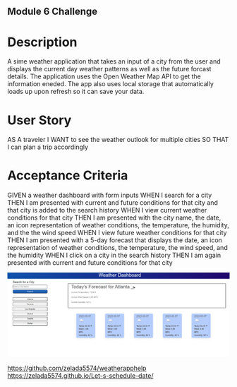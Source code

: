 ## Module 6 Challenge

# Description
A sime weather application that takes an input of a city from the user and displays the current day weather patterns as well as the future forcast details. The application uses the Open Weather Map API to get the information eneded. The app also uses local storage that automatically loads up upon refresh so it can save your data.

# User Story
AS A traveler
I WANT to see the weather outlook for multiple cities
SO THAT I can plan a trip accordingly

# Acceptance Criteria
GIVEN a weather dashboard with form inputs
WHEN I search for a city
THEN I am presented with current and future conditions for that city and that city is added to the search history
WHEN I view current weather conditions for that city
THEN I am presented with the city name, the date, an icon representation of weather conditions, the temperature, the humidity, and the the wind speed
WHEN I view future weather conditions for that city
THEN I am presented with a 5-day forecast that displays the date, an icon representation of weather conditions, the temperature, the wind speed, and the humidity
WHEN I click on a city in the search history
THEN I am again presented with current and future conditions for that city

![alt text](./Assets/images/Screenshot.PNG)

https://github.com/zelada5574/weatherapphelp
https://zelada5574.github.io/Let-s-schedule-date/ 
